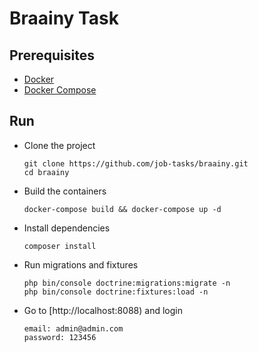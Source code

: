 # Braainy Task

## Prerequisites
- [Docker](https://docs.docker.com/get-docker/)
- [Docker Compose](https://docs.docker.com/compose/install/)

## Run 
- Clone the project
  ```
  git clone https://github.com/job-tasks/braainy.git
  cd braainy
  ```

- Build the containers
  ```
  docker-compose build && docker-compose up -d
  ```

- Install dependencies
  ```
  composer install
  ```

- Run migrations and fixtures
  ```
  php bin/console doctrine:migrations:migrate -n 
  php bin/console doctrine:fixtures:load -n   
  ```

- Go to [http://localhost:8088) and login
   ```
   email: admin@admin.com
   password: 123456
   ```